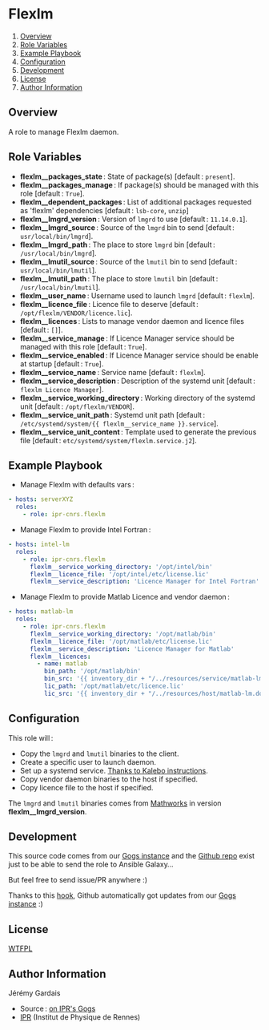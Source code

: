 # Flexlm

1. [Overview](#overview)
2. [Role Variables](#role-variables)
3. [Example Playbook](#example-playbook)
4. [Configuration](#configuration)
5. [Development](#development)
6. [License](#license)
7. [Author Information](#author-information)

## Overview

A role to manage Flexlm daemon.

## Role Variables

* **flexlm__packages_state** : State of package(s) [default : `present`].
* **flexlm__packages_manage** : If package(s) should be managed with this role [default : `True`].
* **flexlm__dependent_packages** : List of additional packages requested as 'flexlm' dependencies [default : `lsb-core`, `unzip`]
* **flexlm__lmgrd_version** : Version of `lmgrd` to use [default : `11.14.0.1`].
* **flexlm__lmgrd_source** : Source of the `lmgrd` bin to send [default : `usr/local/bin/lmgrd`].
* **flexlm__lmgrd_path** : The place to store `lmgrd` bin [default : `/usr/local/bin/lmgrd`].
* **flexlm__lmutil_source** : Source of the `lmutil` bin to send [default : `usr/local/bin/lmutil`].
* **flexlm__lmutil_path** : The place to store `lmutil` bin [default : `/usr/local/bin/lmutil`].
* **flexlm__user_name** : Username used to launch `lmgrd` [default : `flexlm`].
* **flexlm__licence_file** : Licence file to deserve [default : `/opt/flexlm/VENDOR/licence.lic`].
* **flexlm__licences** : Lists to manage vendor daemon and licence files [default : `[]`].
* **flexlm__service_manage** : If Licence Manager service should be managed with this role [default : `True`].
* **flexlm__service_enabled** : If Licence Manager service should be enable at startup [default : `True`].
* **flexlm__service_name** : Service name [default : `flexlm`].
* **flexlm__service_description** : Description of the systemd unit [default : `flexlm Licence Manager`].
* **flexlm__service_working_directory** : Working directory of the systemd unit [default : `/opt/flexlm/VENDOR`].
* **flexlm__service_unit_path** : Systemd unit path [default : `/etc/systemd/system/{{ flexlm__service_name }}.service`].
* **flexlm__service_unit_content** : Template used to generate the previous file [default : `etc/systemd/system/flexlm.service.j2`].

## Example Playbook

* Manage Flexlm with defaults vars :

``` yaml
- hosts: serverXYZ
  roles:
    - role: ipr-cnrs.flexlm
```

* Manage Flexlm to provide Intel Fortran :

``` yaml
- hosts: intel-lm
  roles:
    - role: ipr-cnrs.flexlm
      flexlm__service_working_directory: '/opt/intel/bin'
      flexlm__licence_file: '/opt/intel/etc/license.lic'
      flexlm__service_description: 'Licence Manager for Intel Fortran'
```

* Manage Flexlm to provide Matlab Licence and vendor daemon :

```yaml
- hosts: matlab-lm
  roles:
    - role: ipr-cnrs.flexlm
      flexlm__service_working_directory: '/opt/matlab/bin'
      flexlm__licence_file: '/opt/matlab/etc/license.lic'
      flexlm__service_description: 'Licence Manager for Matlab'
      flexlm__licences:
        - name: matlab
          bin_path: '/opt/matlab/bin'
          bin_src: '{{ inventory_dir + "/../resources/service/matlab-lm/bin/" }}'
          lic_path: '/opt/matlab/etc/licence.lic'                                                # need to be a file
          lic_src: '{{ inventory_dir + "/../resources/host/matlab-lm.domain/etc/licence.lic" }}' # need to be a file
```

## Configuration

This role will :
* Copy the `lmgrd` and `lmutil` binaries to the client.
* Create a specific user to launch daemon.
* Set up a systemd service. [Thanks to Kalebo instructions][kalebo instruction flexlm systemd].
* Copy vendor daemon binaries to the host if specified.
* Copy licence file to the host if specified.

The `lmgrd` and `lmutil` binaries comes from [Mathworks][mathworks download url] in version **flexlm__lmgrd_version**.

## Development

This source code comes from our [Gogs instance][flexlm source] and the [Github repo][flexlm github] exist just to be able to send the role to Ansible Galaxy…

But feel free to send issue/PR anywhere :)

Thanks to this [hook][gogs to github hook], Github automatically got updates from our [Gogs instance][flexlm source] :)

## License

[WTFPL][wtfpl website]

## Author Information

Jérémy Gardais
* Source : [on IPR's Gogs][flexlm source]
* [IPR][ipr website] (Institut de Physique de Rennes)

[gogs to github hook]: https://stackoverflow.com/a/21998477
[flexlm source]: https://git.ipr.univ-rennes1.fr/cellinfo/ansible.flexlm
[flexlm github]: https://github.com/ipr-cnrs/flexlm
[wtfpl website]: http://www.wtfpl.net/about/
[ipr website]: https://ipr.univ-rennes1.fr/
[mathworks download url]: https://fr.mathworks.com/support/install/license_manager_files.html
[kalebo instruction flexlm systemd]: https://gist.github.com/kalebo/fd39edb6c6e4ebed41f7eab2d9925ebc
